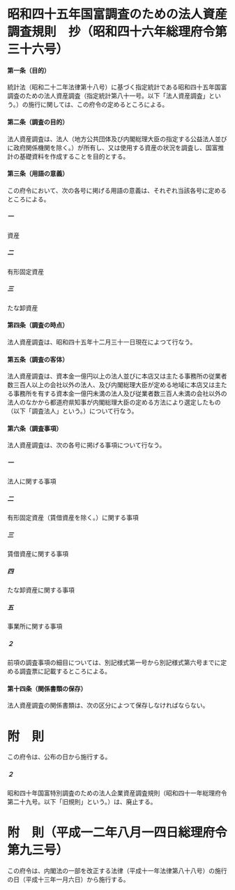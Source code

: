 # 昭和四十五年国富調査のための法人資産調査規則　抄（昭和四十六年総理府令第三十六号）
#### 第一条（目的）
統計法（昭和二十二年法律第十八号）に基づく指定統計である昭和四十五年国富調査のための法人資産調査（指定統計第八十一号。以下「法人資産調査」という。）の施行に関しては、この府令の定めるところによる。
#### 第二条（調査の目的）
法人資産調査は、法人（地方公共団体及び内閣総理大臣の指定する公益法人並びに政府関係機関を除く。）が所有し、又は使用する資産の状況を調査し、国富推計の基礎資料を作成することを目的とする。
#### 第三条（用語の意義）
この府令において、次の各号に掲げる用語の意義は、それぞれ当該各号に定めるところによる。
##### 一
資産
##### 二
有形固定資産
##### 三
たな卸資産
#### 第四条（調査の時点）
法人資産調査は、昭和四十五年十二月三十一日現在によつて行なう。
#### 第五条（調査の客体）
法人資産調査は、資本金一億円以上の法人並びに本店又は主たる事務所の従業者数三百人以上の会社以外の法人、及び内閣総理大臣が定める地域に本店又は主たる事務所を有する資本金一億円未満の法人及び従業者数三百人未満の会社以外の法人のなかから都道府県知事が内閣総理大臣の定める方法により選定したもの（以下「調査法人」という。）について行なう。
#### 第六条（調査事項）
法人資産調査は、次の各号に掲げる事項について行なう。
##### 一
法人に関する事項
##### 二
有形固定資産（賃借資産を除く。）に関する事項
##### 三
賃借資産に関する事項
##### 四
たな卸資産に関する事項
##### 五
事業所に関する事項
##### ２
前項の調査事項の細目については、別記様式第一号から別記様式第六号までに定める調査票に記載するところによる。
#### 第十四条（関係書類の保存）
法人資産調査の関係書類は、次の区分によつて保存しなければならない。
# 附　則
この府令は、公布の日から施行する。
##### ２
昭和四十年国富特別調査のための法人企業資産調査規則（昭和四十一年総理府令第二十九号。以下「旧規則」という。）は、廃止する。
# 附　則（平成一二年八月一四日総理府令第九三号）
この府令は、内閣法の一部を改正する法律（平成十一年法律第八十八号）の施行の日（平成十三年一月六日）から施行する。
